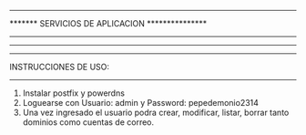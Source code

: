 ************************************************
******* SERVICIOS DE APLICACION  ***************
************************************************
************************************************


*******************************
INSTRUCCIONES DE USO:
*******************************

1) Instalar postfix y powerdns
2) Loguearse con Usuario: admin y Password: pepedemonio2314
3) Una vez ingresado el usuario podra crear, modificar, listar, borrar tanto dominios como cuentas de correo.
